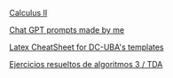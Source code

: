 
[Calculus II](calculusII.md)

[Chat GPT prompts made by me](Chat-GPT-PROMPTS-made-by-me.md)

[Latex CheatSheet for DC-UBA's templates](latexsheet.pdf)

[Ejercicios resueltos de algoritmos 3 / TDA](algo3.md)